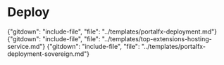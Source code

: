 # Deploy
{"gitdown": "include-file", "file": "../templates/portalfx-deployment.md"}
{"gitdown": "include-file", "file": "../templates/top-extensions-hosting-service.md"}
{"gitdown": "include-file", "file": "../templates/portalfx-deployment-sovereign.md"}
